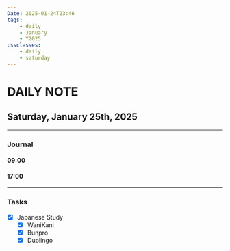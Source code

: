 ```yaml
---
Date: 2025-01-24T23:46
tags:
    - daily
    - January
    - Y2025
cssclasses:
    - daily
    - saturday
---
```

# DAILY NOTE
## Saturday, January 25th, 2025
***
### Journal

#### 09:00

#### 17:00

***
### Tasks
- [x] Japanese Study
    - [x] WaniKani
    - [x] Bunpro
    - [x] Duolingo